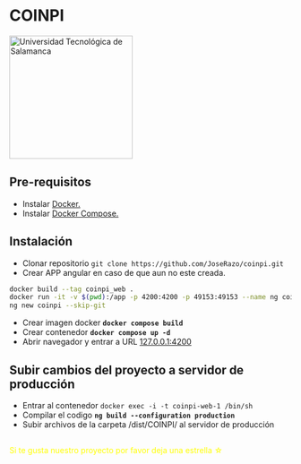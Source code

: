 # COINPI
<img src="http://www.utsalamanca.edu.mx/assets/img/pagina-principal/logouts.png" style="width: 220px;" alt="Universidad Tecnológica de Salamanca">

## Pre-requisitos

- Instalar [Docker.](https://www.docker.com/get-started)
- Instalar [Docker Compose.](https://docs.docker.com/compose/install/)

## Instalación

- Clonar repositorio `git clone https://github.com/JoseRazo/coinpi.git`
- Crear APP angular en caso de que aun no este creada.
```sh
docker build --tag coinpi_web .
docker run -it -v $(pwd):/app -p 4200:4200 -p 49153:49153 --name ng coinpi_web sh
ng new coinpi --skip-git
```

- Crear imagen docker **`docker compose build`**
- Crear contenedor **`docker compose up -d`**
- Abrir navegador y entrar a URL [127.0.0.1:4200](http://127.0.0.1:4200)

## Subir cambios del proyecto a servidor de producción

- Entrar al contenedor `docker exec -i -t coinpi-web-1 /bin/sh`
- Compilar el codigo **`ng build --configuration production`**
- Subir archivos de la carpeta /dist/COINPI/ al servidor de producción

##
<p style="color:yellow">Si te gusta nuestro proyecto por favor deja una estrella ☆<p>

